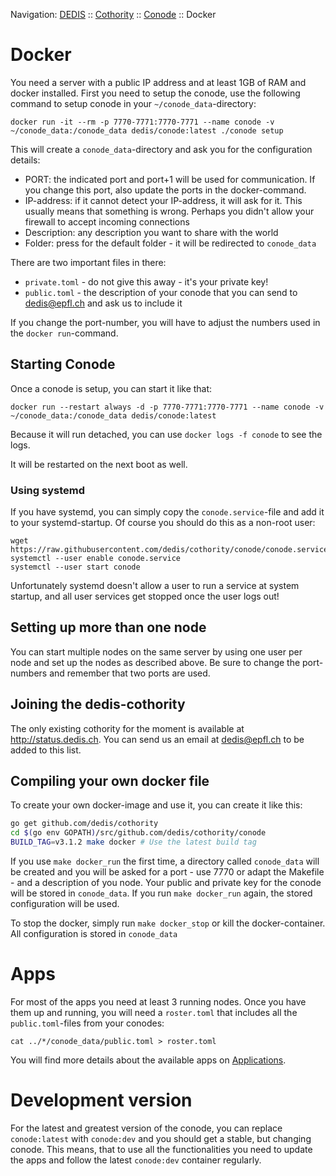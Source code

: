 Navigation: [DEDIS](https://github.com/dedis/doc/tree/master/README.md) ::
[Cothority](../README.md) ::
[Conode](README.md) ::
Docker

# Docker

You need a server with a public IP address and at least 1GB of RAM and docker
installed. First you need to setup the conode, use the following command to
setup conode in your `~/conode_data`-directory:

```
docker run -it --rm -p 7770-7771:7770-7771 --name conode -v ~/conode_data:/conode_data dedis/conode:latest ./conode setup
```

This will create a `conode_data`-directory and ask you for the configuration details:
- PORT: the indicated port and port+1 will be used for communication. If you
change this port, also update the ports in the docker-command.
- IP-address: if it cannot detect your IP-address, it will ask for it. This
usually means that something is wrong. Perhaps you didn't allow your firewall
to accept incoming connections
- Description: any description you want to share with the world
- Folder: press <enter> for the default folder - it will be redirected to `conode_data`

There are two important files in there:
- `private.toml` - do not give this away - it's your private key!
- `public.toml` - the description of your conode that you can send to dedis@epfl.ch
and ask us to include it

If you change the port-number, you will have to adjust the numbers
used in the `docker run`-command.

## Starting Conode

Once a conode is setup, you can start it like that:

```
docker run --restart always -d -p 7770-7771:7770-7771 --name conode -v ~/conode_data:/conode_data dedis/conode:latest
```

Because it will run detached, you can use `docker logs -f conode` to see the logs.

It will be restarted on the next boot as well.

### Using systemd

If you have systemd, you can simply copy the `conode.service`-file and add it to
your systemd-startup. Of course you should do this as a non-root user:

```
wget https://raw.githubusercontent.com/dedis/cothority/conode/conode.service
systemctl --user enable conode.service
systemctl --user start conode
```

Unfortunately systemd doesn't allow a user to run a service at system startup,
and all user services get stopped once the user logs out!

## Setting up more than one node

You can start multiple nodes on the same server by using one user per node and
set up the nodes as described above. Be sure to change the port-numbers and
remember that two ports are used.

## Joining the dedis-cothority

The only existing cothority for the moment is available at
http://status.dedis.ch. You can send us an email at dedis@epfl.ch to be added to
this list.

## Compiling your own docker file

To create your own docker-image and use it, you can create it like this:

```bash
go get github.com/dedis/cothority
cd $(go env GOPATH)/src/github.com/dedis/cothority/conode
BUILD_TAG=v3.1.2 make docker # Use the latest build tag
```

If you use `make docker_run` the first time, a directory called `conode_data` will be
created and you will be asked for a port - use 7770 or adapt the Makefile - and a
description of you node. Your public and private key for the conode will be stored
in `conode_data`. If you run `make docker_run` again, the stored configuration will
be used.

To stop the docker, simply run `make docker_stop` or kill the docker-container. All
configuration is stored in `conode_data`

# Apps

For most of the apps you need at least 3 running nodes. Once you have them up
and running, you will need a `roster.toml` that includes all the
`public.toml`-files from your conodes:

```
cat ../*/conode_data/public.toml > roster.toml
```

You will find more details about the available apps on
[Applications](https://github.com/dedis/cothority/tree/master/doc/Applications.md).

# Development version

For the latest and greatest version of the conode, you can replace `conode:latest`
with `conode:dev` and you should get a stable, but changing conode. This means, that
to use all the functionalities you need to update the apps and follow the latest
`conode:dev` container regularly.
